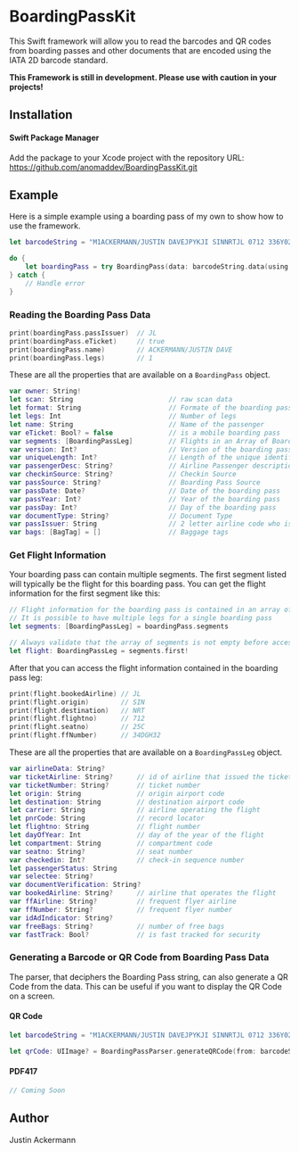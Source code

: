 # BoardingPassKit

This Swift framework will allow you to read the barcodes and QR codes from boarding passes and other documents that are encoded using the IATA 2D barcode standard.

**This Framework is still in development. Please use with caution in your projects!**

## Installation
#### Swift Package Manager
Add the package to your Xcode project with the repository URL: 
https://github.com/anomaddev/BoardingPassKit.git

## Example
Here is a simple example using a boarding pass of my own to show how to use the framework.

```swift
let barcodeString = "M1ACKERMANN/JUSTIN DAVEJPYKJI SINNRTJL 0712 336Y025C0231 348>3180 O9335BJL 01315361700012900174601118720 JL AA 34DGH32             3"

do {
    let boardingPass = try BoardingPass(data: barcodeString.data(using: .ascii))
} catch {
    // Handle error
}
```

### Reading the Boarding Pass Data

```swift 
print(boardingPass.passIssuer)  // JL
print(boardingPass.eTicket)     // true
print(boardingPass.name)        // ACKERMANN/JUSTIN DAVE
print(boardingPass.legs)        // 1
```

These are all the properties that are available on a `BoardingPass` object.
```swift
var owner: String!                      
let scan: String                        // raw scan data
let format: String                      // Formate of the boarding pass
let legs: Int                           // Number of legs
let name: String                        // Name of the passenger
var eTicket: Bool? = false              // is a mobile boarding pass
var segments: [BoardingPassLeg]         // Flights in an Array of BoardingPassLeg objects
var version: Int?                       // Version of the boarding pass
var uniqueLength: Int?                  // Length of the unique identifier used to parse the boarding pass
var passengerDesc: String?              // Airline Passenger description
var checkinSource: String?              // Checkin Source
var passSource: String?                 // Boarding Pass Source
var passDate: Date?                     // Date of the boarding pass
var passYear: Int?                      // Year of the boarding pass
var passDay: Int?                       // Day of the boarding pass
var documentType: String?               // Document Type
var passIssuer: String                  // 2 letter airline code who issued the pass
var bags: [BagTag] = []                 // Baggage tags
```

### Get Flight Information
Your boarding pass can contain multiple segments. The first segment listed will typically be the flight for this boarding pass. You can get the flight information for the first segment like this:

```swift
// Flight information for the boarding pass is contained in an array of type BoardingPassLeg
// It is possible to have multiple legs for a single boarding pass
let segments: [BoardingPassLeg] = boardingPass.segments

// Always validate that the array of segments is not empty before accessing the first element
let flight: BoardingPassLeg = segments.first! 
```

After that you can access the flight information contained in the boarding pass leg:
```swift 
print(flight.bookedAirline) // JL
print(flight.origin)        // SIN
print(flight.destination)   // NRT
print(flight.flightno)      // 712
print(flight.seatno)        // 25C
print(flight.ffNumber)      // 34DGH32
```

These are all the properties that are available on a `BoardingPassLeg` object.
```swift
var airlineData: String?
var ticketAirline: String?      // id of airline that issued the ticket
var ticketNumber: String?       // ticket number
let origin: String              // origin airport code
let destination: String         // destination airport code     
let carrier: String             // airline operating the flight
let pnrCode: String             // record locator
let flightno: String            // flight number
let dayOfYear: Int              // day of the year of the flight
let compartment: String         // compartment code
var seatno: String?             // seat number
var checkedin: Int?             // check-in sequence number      
let passengerStatus: String    
var selectee: String?
var documentVerification: String?
var bookedAirline: String?      // airline that operates the flight
var ffAirline: String?          // frequent flyer airline
var ffNumber: String?           // frequent flyer number
var idAdIndicator: String?          
var freeBags: String?           // number of free bags
var fastTrack: Bool?            // is fast tracked for security
```

### Generating a Barcode or QR Code from Boarding Pass Data
The parser, that deciphers the Boarding Pass string, can also generate a QR Code from the data. This can be useful if you want to display the QR Code on a screen.

#### QR Code

```swift
let barcodeString = "M1ACKERMANN/JUSTIN DAVEJPYKJI SINNRTJL 0712 336Y025C0231 348>3180 O9335BJL 01315361700012900174601118720 JL AA 34DGH32             3"

let qrCode: UIImage? = BoardingPassParser.generateQRCode(from: barcodeString)
```

#### PDF417
```swift
// Coming Soon
``` 

## Author
Justin Ackermann